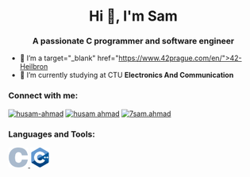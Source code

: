 <h1 align="center">Hi 👋, I'm Sam</h1>
<h3 align="center">A passionate C programmer and software engineer</h3>

- 🔭 I’m a target="_blank" href="https://www.42prague.com/en/">42-Heilbron</a>
- 🔭 I’m currently studying at CTU **Electronics And Communication**

<h3 align="left">Connect with me:</h3>
<p align="left">
<a href="https://linkedin.com/in/husam-ahmad" target="blank"><img align="center" src="https://raw.githubusercontent.com/rahuldkjain/github-profile-readme-generator/master/src/images/icons/Social/linked-in-alt.svg" alt="husam-ahmad" height="30" width="40" /></a>
<a href="https://stackoverflow.com/users/husam ahmad" target="blank"><img align="center" src="https://raw.githubusercontent.com/rahuldkjain/github-profile-readme-generator/master/src/images/icons/Social/stack-overflow.svg" alt="husam ahmad" height="30" width="40" /></a>
<a href="https://instagram.com/7sam.ahmad" target="blank"><img align="center" src="https://raw.githubusercontent.com/rahuldkjain/github-profile-readme-generator/master/src/images/icons/Social/instagram.svg" alt="7sam.ahmad" height="30" width="40" /></a>
</p>

<h3 align="left">Languages and Tools:</h3>
<p align="left"> <a href="https://www.cprogramming.com/" target="_blank" rel="noreferrer"> <img src="https://raw.githubusercontent.com/devicons/devicon/master/icons/c/c-original.svg" alt="c" width="40" height="40"/> </a> <a href="https://www.w3schools.com/cpp/" target="_blank" rel="noreferrer"> <img src="https://raw.githubusercontent.com/devicons/devicon/master/icons/cplusplus/cplusplus-original.svg" alt="cplusplus" width="40" height="40"/> </a> </p>

